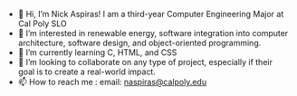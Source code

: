 - 👋 Hi, I’m Nick Aspiras! I am a third-year Computer Engineering Major at Cal Poly SLO
- 👀 I’m interested in renewable energy, software integration into computer architecture, software design, and object-oriented programming.
- 🌱 I’m currently learning C, HTML, and CSS
- 💞️ I’m looking to collaborate on any type of project, especially if their goal is to create a real-world impact.
- 📫 How to reach me : email: naspiras@calpoly.edu
